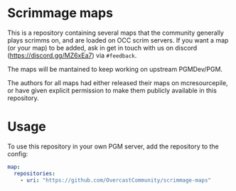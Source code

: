 # Scrimmage maps

This is a repository containing several maps that the community generally plays scrimms on, and are loaded on OCC scrim servers.
If you want a map (or your map) to be added, ask in get in touch with us on discord (https://discord.gg/MZ6xEa7) via `#feedback`.

The maps will be mantained to keep working on upstream PGMDev/PGM.

The authors for all maps had either released their maps on mcresourcepile, or have given explicit permission to make them publicly available in this repository.

# Usage

To use this repository in your own PGM server, add the repository to the config:

```yml
map:
  repositories:
    - uri: "https://github.com/OvercastCommunity/scrimmage-maps"	
```